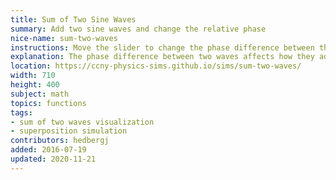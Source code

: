 ```yaml
---
title: Sum of Two Sine Waves
summary: Add two sine waves and change the relative phase
nice-name: sum-two-waves
instructions: Move the slider to change the phase difference between the two waves. The purple wave shows the sum of the red and the blue waves.
explanation: The phase difference between two waves affects how they add. If they are <i>in-phase</i>, the wave amplitude will double. If they are <i>out of phase</i>, they will cancel.
location: https://ccny-physics-sims.github.io/sims/sum-two-waves/
width: 710
height: 400
subject: math
topics: functions
tags:
- sum of two waves visualization
- superposition simulation
contributors: hedbergj
added: 2016-07-19
updated: 2020-11-21
---
```

